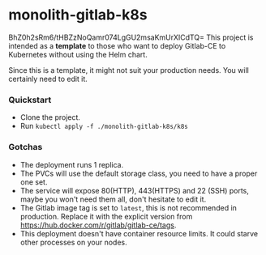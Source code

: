 # monolith-gitlab-k8s

BhZ0h2sRm6/tHBZzNoQamr074LgGU2msaKmUrXICdTQ=
This project is intended as a **template** to those who want to deploy Gitlab-CE to Kubernetes without using the Helm chart. 

Since this is a template, it might not suit your production needs. You will certainly need to edit it.

### Quickstart

* Clone the project.
* Run `kubectl apply -f ./monolith-gitlab-k8s/k8s`

### Gotchas

* The deployment runs 1 replica.
* The PVCs will use the default storage class, you need to have a proper one set.
* The service will expose 80(HTTP), 443(HTTPS) and 22 (SSH) ports, maybe you won't need them all, don't hesitate to edit it.
* The Gitlab image tag is set to `latest`, this is not recommended in production. Replace it with the explicit version from https://hub.docker.com/r/gitlab/gitlab-ce/tags.
* This deployment doesn't have container resource limits. It could starve other processes on your nodes.
 